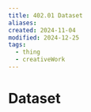 ```yaml
---
title: 402.01 Dataset
aliases: 
created: 2024-11-04
modified: 2024-12-25
tags:
  - thing
  - creativeWork
---
```

# Dataset
